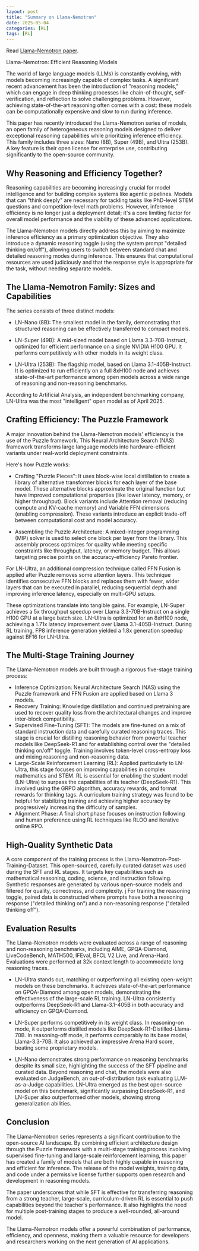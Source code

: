 ```yaml
---
layout: post
title: "Summary on Llama-Nemotron"
date: 2025-05-04
categories: [RL]
tags: [RL]
---
```


Read [Llama-Nemotron paper](https://arxiv.org/pdf/2505.00949).


Llama-Nemotron: Efficient Reasoning Models

The world of large language models (LLMs) is constantly evolving, with models becoming increasingly capable of complex tasks. A significant recent advancement has been the introduction of "reasoning models," which can engage in deep thinking processes like chain-of-thought, self-verification, and reflection to solve challenging problems. However, achieving state-of-the-art reasoning often comes with a cost: these models can be computationally expensive and slow to run during inference.

This paper has recently introduced the Llama-Nemotron series of models, an open family of heterogeneous reasoning models designed to deliver exceptional reasoning capabilities while prioritizing inference efficiency. This family includes three sizes: Nano (8B), Super (49B), and Ultra (253B). A key feature is their open license for enterprise use, contributing significantly to the open-source community.

## Why Reasoning and Efficiency Together?

Reasoning capabilities are becoming increasingly crucial for model intelligence and for building complex systems like agentic pipelines. Models that can "think deeply" are necessary for tackling tasks like PhD-level STEM questions and competition-level math problems. However, inference efficiency is no longer just a deployment detail; it's a core limiting factor for overall model performance and the viability of these advanced applications.

The Llama-Nemotron models directly address this by aiming to maximize inference efficiency as a primary optimization objective. They also introduce a dynamic reasoning toggle (using the system prompt "detailed thinking on/off"), allowing users to switch between standard chat and detailed reasoning modes during inference. This ensures that computational resources are used judiciously and that the response style is appropriate for the task, without needing separate models.

## The Llama-Nemotron Family: Sizes and Capabilities

The series consists of three distinct models:

- LN-Nano (8B): The smallest model in the family, demonstrating that structured reasoning can be effectively transferred to compact models.

- LN-Super (49B): A mid-sized model based on Llama 3.3-70B-Instruct, optimized for efficient performance on a single NVIDIA H100 GPU. It performs competitively with other models in its weight class.

- LN-Ultra (253B): The flagship model, based on Llama 3.1-405B-Instruct. It is optimized to run efficiently on a full 8xH100 node and achieves state-of-the-art performance among open models across a wide range of reasoning and non-reasoning benchmarks.

According to Artificial Analysis, an independent benchmarking company, LN-Ultra was the most "intelligent" open model as of April 2025.

## Crafting Efficiency: The Puzzle Framework

A major innovation behind the Llama-Nemotron models' efficiency is the use of the Puzzle framework. This Neural Architecture Search (NAS) framework transforms large language models into hardware-efficient variants under real-world deployment constraints.

Here's how Puzzle works:

- Crafting "Puzzle Pieces": It uses block-wise local distillation to create a library of alternative transformer blocks for each layer of the base model. These alternative blocks approximate the original function but have improved computational properties (like lower latency, memory, or higher throughput). Block variants include Attention removal (reducing compute and KV-cache memory) and Variable FFN dimensions (enabling compression). These variants introduce an explicit trade-off between computational cost and model accuracy.

- Assembling the Puzzle Architecture: A mixed-integer programming (MIP) solver is used to select one block per layer from the library. This assembly process optimizes for quality while meeting specific constraints like throughput, latency, or memory budget. This allows targeting precise points on the accuracy-efficiency Pareto frontier.

For LN-Ultra, an additional compression technique called FFN Fusion is applied after Puzzle removes some attention layers. This technique identifies consecutive FFN blocks and replaces them with fewer, wider layers that can be executed in parallel, reducing sequential depth and improving inference latency, especially on multi-GPU setups.

These optimizations translate into tangible gains. For example, LN-Super achieves a 5x throughput speedup over Llama 3.3-70B-Instruct on a single H100 GPU at a large batch size. LN-Ultra is optimized for an 8xH100 node, achieving a 1.71x latency improvement over Llama 3.1-405B-Instruct. During RL training, FP8 inference generation yielded a 1.8x generation speedup against BF16 for LN-Ultra.

## The Multi-Stage Training Journey

The Llama-Nemotron models are built through a rigorous five-stage training process:

- Inference Optimization: Neural Architecture Search (NAS) using the Puzzle framework and FFN Fusion are applied based on Llama 3 models.
- Recovery Training: Knowledge distillation and continued pretraining are used to recover quality loss from the architectural changes and improve inter-block compatibility.
- Supervised Fine-Tuning (SFT): The models are fine-tuned on a mix of standard instruction data and carefully curated reasoning traces. This stage is crucial for distilling reasoning behavior from powerful teacher models like DeepSeek-R1 and for establishing control over the "detailed thinking on/off" toggle. Training involves token-level cross-entropy loss and mixing reasoning and non-reasoning data.
- Large-Scale Reinforcement Learning (RL): Applied particularly to LN-Ultra, this stage focuses on improving capabilities in complex mathematics and STEM. RL is essential for enabling the student model (LN-Ultra) to surpass the capabilities of its teacher (DeepSeek-R1). This involved using the GRPO algorithm, accuracy rewards, and format rewards for thinking tags. A curriculum training strategy was found to be helpful for stabilizing training and achieving higher accuracy by progressively increasing the difficulty of samples.
- Alignment Phase: A final short phase focuses on instruction following and human preference using RL techniques like RLOO and iterative online RPO.

## High-Quality Synthetic Data

A core component of the training process is the Llama-Nemotron-Post-Training-Dataset. This open-sourced, carefully curated dataset was used during the SFT and RL stages. It targets key capabilities such as mathematical reasoning, coding, science, and instruction following. Synthetic responses are generated by various open-source models and filtered for quality, correctness, and complexity.
j
For training the reasoning toggle, paired data is constructed where prompts have both a reasoning response ("detailed thinking on") and a non-reasoning response ("detailed thinking off").

## Evaluation Results

The Llama-Nemotron models were evaluated across a range of reasoning and non-reasoning benchmarks, including AIME, GPQA-Diamond, LiveCodeBench, MATH500, IFEval, BFCL V2 Live, and Arena-Hard. Evaluations were performed at 32k context length to accommodate long reasoning traces.

- LN-Ultra stands out, matching or outperforming all existing open-weight models on these benchmarks. It achieves state-of-the-art performance on GPQA-Diamond among open models, demonstrating the effectiveness of the large-scale RL training. LN-Ultra consistently outperforms DeepSeek-R1 and Llama-3.1-405B in both accuracy and efficiency on GPQA-Diamond.

- LN-Super performs competitively in its weight class. In reasoning-on mode, it outperforms distilled models like DeepSeek-R1-Distilled-Llama-70B. In reasoning-off mode, it performs comparably to its base model, Llama-3.3-70B. It also achieved an impressive Arena Hard score, beating some proprietary models.

- LN-Nano demonstrates strong performance on reasoning benchmarks despite its small size, highlighting the success of the SFT pipeline and curated data.
Beyond reasoning and chat, the models were also evaluated on JudgeBench, an out-of-distribution task evaluating LLM-as-a-Judge capabilities. LN-Ultra emerged as the best open-source model on this benchmark, significantly surpassing DeepSeek-R1, and LN-Super also outperformed other models, showing strong generalization abilities.

## Conclusion

The Llama-Nemotron series represents a significant contribution to the open-source AI landscape. By combining efficient architecture design through the Puzzle framework with a multi-stage training process involving supervised fine-tuning and large-scale reinforcement learning, this paper has created a family of models that are both highly capable in reasoning and efficient for inference. The release of the model weights, training data, and code under a permissive license further supports open research and development in reasoning models.

The paper underscores that while SFT is effective for transferring reasoning from a strong teacher, large-scale, curriculum-driven RL is essential to push capabilities beyond the teacher's performance. It also highlights the need for multiple post-training stages to produce a well-rounded, all-around model.

The Llama-Nemotron models offer a powerful combination of performance, efficiency, and openness, making them a valuable resource for developers and researchers working on the next generation of AI applications.

